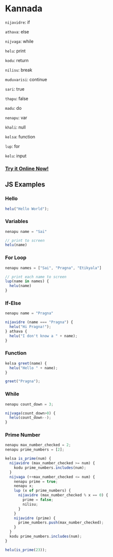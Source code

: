 # Kannada

`nijavidre`: if

`athava`: else

`nijvaga`: while

`helu`: print

`kodu`: return

`nilisu`: break

`muduvarisi`: continue

`sari`: true

`thapu`: false

`madu`: do

`nenapu`: var

`khali`: null

`kelsa`: function

`lup`: for

`kelu`: input

### [Try it Online Now!](https://sai.onl/lang_bridge/try/index.html#kannada)

## JS Examples

### Hello

```javascript
helu("Hello World");
```


### Variables

```javascript
nenapu name = "Sai"

// print to screen
helu(name)
```


### For Loop

```javascript
nenapu names = ["Sai", "Pragna", "Etikyala"]

// print each name to screen
lup(name in names) {
  helu(name)
}
```


### If-Else

```javascript
nenapu name = "Pragna"

nijavidre (name === "Pragna") {
  helu("Hi Pragna!");
} athava {
  helu("I don't know a " + name);
}
```


### Function

```javascript
kelsa greet(name) {
  helu("Hello " + name);
}

greet("Pragna");
```


### While

```javascript
nenapu count_down = 3;

nijvaga(count_down>0) {
  helu(count_down--);
}
```


### Prime Number

```javascript
nenapu max_number_checked = 2;
nenapu prime_numbers = [2];

kelsa is_prime(num) {
  nijavidre (max_number_checked >= num) {
    kodu prime_numbers.includes(num);
  }
  nijvaga (++max_number_checked <= num) {
    nenapu prime = true;
    nenapu x;
    lup (x of prime_numbers) {
      nijavidre (max_number_checked % x == 0) {
        prime = false;
        nilisu;
      }
    }
    nijavidre (prime) {
      prime_numbers.push(max_number_checked);
    }
  }
  kodu prime_numbers.includes(num);
}

helu(is_prime(23));
```


